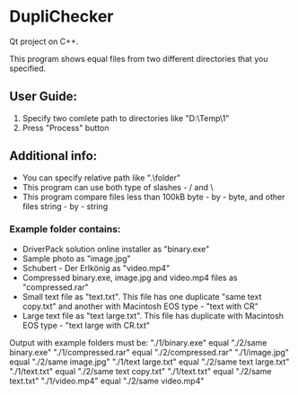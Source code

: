 # DupliChecker
<p>
Qt project on C++.
</p>
<p>
This program shows equal files from two different directories that you specified.
</p>

## User Guide: 
1. Specify two comlete path to directories like "D:\Temp\1"
2. Press "Process" button

## Additional info:
- You can specify relative path like ".\folder"
- This program can use both type of slashes - / and \
- This program compare files less than 100kB byte - by - byte, and other files string - by - string

### Example folder contains:
- DriverPack solution online installer as "binary.exe"
- Sample photo as "image.jpg"
- Schubert - Der Erlkönig as "video.mp4"
- Compressed binary.exe, image.jpg and video.mp4 files as "compressed.rar"
- Small text file as "text.txt". This file has one duplicate "same text copy.txt" and another with Macintosh EOS type - "text with CR"
- Large text file as "text large.txt". This file has duplicate with Macintosh EOS type - "text large with CR.txt"

<p>
Output with example folders must be:
"./1/binary.exe" equal "./2/same binary.exe"
"./1/compressed.rar" equal "./2/compressed.rar"
"./1/image.jpg" equal "./2/same image.jpg"
"./1/text large.txt" equal "./2/same text large.txt"
"./1/text.txt" equal "./2/same text copy.txt"
"./1/text.txt" equal "./2/same text.txt"
"./1/video.mp4" equal "./2/same video.mp4"
</p>
